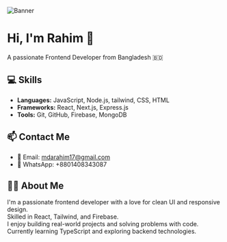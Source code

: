 ![Banner](https://i.ibb.co.com/1YTythc7/Purple-and-Pink-Minimalist-Front-End-Developer-Linked-In-Banner.png)



# Hi, I'm Rahim 👋
A passionate Frontend Developer from Bangladesh 🇧🇩

## 💻 Skills
- **Languages:** JavaScript, Node.js, tailwind, CSS, HTML
- **Frameworks:** React, Next.js, Express.js
- **Tools:** Git, GitHub, Firebase, MongoDB

## 📫 Contact Me
- 📧 Email: mdarahim17@gmail.com
- 💬 WhatsApp: +8801408343087


## 🙋‍♂️ About Me

I'm a passionate frontend developer with a love for clean UI and responsive design.  
Skilled in React, Tailwind, and Firebase.  
I enjoy building real-world projects and solving problems with code.  
Currently learning TypeScript and exploring backend technologies.
